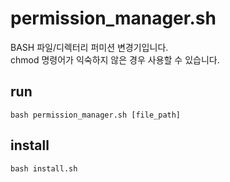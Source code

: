 # permission_manager.sh

BASH 파일/디렉터리 퍼미션 변경기입니다. <br>
chmod 명령어가 익숙하지 않은 경우 사용할 수 있습니다.

## run
```
bash permission_manager.sh [file_path]
```

## install
```
bash install.sh
```
